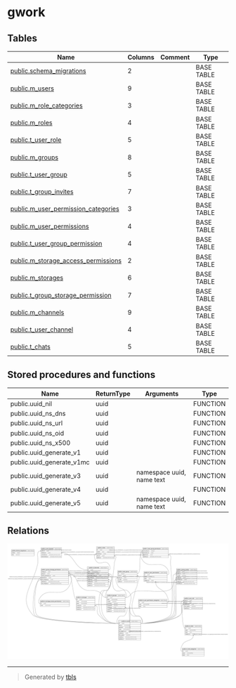 # gwork

## Tables

| Name | Columns | Comment | Type |
| ---- | ------- | ------- | ---- |
| [public.schema_migrations](public.schema_migrations.md) | 2 |  | BASE TABLE |
| [public.m_users](public.m_users.md) | 9 |  | BASE TABLE |
| [public.m_role_categories](public.m_role_categories.md) | 3 |  | BASE TABLE |
| [public.m_roles](public.m_roles.md) | 4 |  | BASE TABLE |
| [public.t_user_role](public.t_user_role.md) | 5 |  | BASE TABLE |
| [public.m_groups](public.m_groups.md) | 8 |  | BASE TABLE |
| [public.t_user_group](public.t_user_group.md) | 5 |  | BASE TABLE |
| [public.t_group_invites](public.t_group_invites.md) | 7 |  | BASE TABLE |
| [public.m_user_permission_categories](public.m_user_permission_categories.md) | 3 |  | BASE TABLE |
| [public.m_user_permissions](public.m_user_permissions.md) | 4 |  | BASE TABLE |
| [public.t_user_group_permission](public.t_user_group_permission.md) | 4 |  | BASE TABLE |
| [public.m_storage_access_permissions](public.m_storage_access_permissions.md) | 2 |  | BASE TABLE |
| [public.m_storages](public.m_storages.md) | 6 |  | BASE TABLE |
| [public.t_group_storage_permission](public.t_group_storage_permission.md) | 7 |  | BASE TABLE |
| [public.m_channels](public.m_channels.md) | 9 |  | BASE TABLE |
| [public.t_user_channel](public.t_user_channel.md) | 4 |  | BASE TABLE |
| [public.t_chats](public.t_chats.md) | 5 |  | BASE TABLE |

## Stored procedures and functions

| Name | ReturnType | Arguments | Type |
| ---- | ------- | ------- | ---- |
| public.uuid_nil | uuid |  | FUNCTION |
| public.uuid_ns_dns | uuid |  | FUNCTION |
| public.uuid_ns_url | uuid |  | FUNCTION |
| public.uuid_ns_oid | uuid |  | FUNCTION |
| public.uuid_ns_x500 | uuid |  | FUNCTION |
| public.uuid_generate_v1 | uuid |  | FUNCTION |
| public.uuid_generate_v1mc | uuid |  | FUNCTION |
| public.uuid_generate_v3 | uuid | namespace uuid, name text | FUNCTION |
| public.uuid_generate_v4 | uuid |  | FUNCTION |
| public.uuid_generate_v5 | uuid | namespace uuid, name text | FUNCTION |

## Relations

![er](schema.svg)

---

> Generated by [tbls](https://github.com/k1LoW/tbls)
